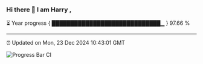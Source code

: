 ### Hi there 👋 I am Harry , 

⏳ Year progress { █████████████████████████████▁ } 97.66 %

---

⏰ Updated on Mon, 23 Dec 2024 10:43:01 GMT

![Progress Bar CI](https://github.com/duykhang68/duykhang68/workflows/Progress%20Bar%20CI/badge.svg)
